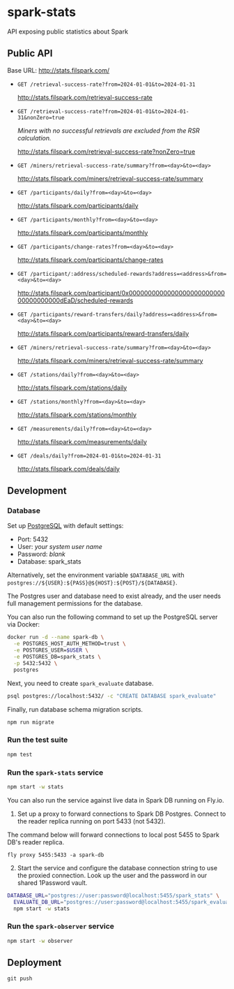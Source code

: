 # spark-stats

API exposing public statistics about Spark

## Public API

Base URL: http://stats.filspark.com/

- `GET /retrieval-success-rate?from=2024-01-01&to=2024-01-31`

  http://stats.filspark.com/retrieval-success-rate

- `GET /retrieval-success-rate?from=2024-01-01&to=2024-01-31&nonZero=true`

  _Miners with no successful retrievals are excluded from the RSR calculation._

  http://stats.filspark.com/retrieval-success-rate?nonZero=true

- `GET /miners/retrieval-success-rate/summary?from=<day>&to=<day>`

  http://stats.filspark.com/miners/retrieval-success-rate/summary

- `GET /participants/daily?from=<day>&to=<day>`

  http://stats.filspark.com/participants/daily

- `GET /participants/monthly?from=<day>&to=<day>`

  http://stats.filspark.com/participants/monthly

- `GET /participants/change-rates?from=<day>&to=<day>`

  http://stats.filspark.com/participants/change-rates

- `GET /participant/:address/scheduled-rewards?address=<address>&from=<day>&to=<day>`

  http://stats.filspark.com/participant/0x000000000000000000000000000000000000dEaD/scheduled-rewards

- `GET /participants/reward-transfers/daily?address=<address>&from=<day>&to=<day>`

  http://stats.filspark.com/participants/reward-transfers/daily

- `GET /miners/retrieval-success-rate/summary?from=<day>&to=<day>`

  http://stats.filspark.com/miners/retrieval-success-rate/summary

- `GET /stations/daily?from=<day>&to=<day>`

  http://stats.filspark.com/stations/daily

- `GET /stations/monthly?from=<day>&to=<day>`

  http://stats.filspark.com/stations/monthly

- `GET /measurements/daily?from=<day>&to=<day>`

  http://stats.filspark.com/measurements/daily

- `GET /deals/daily?from=2024-01-01&to=2024-01-31`

  http://stats.filspark.com/deals/daily

## Development

### Database

Set up [PostgreSQL](https://www.postgresql.org/) with default settings:
 - Port: 5432
 - User: _your system user name_
 - Password: _blank_
 - Database: spark_stats

Alternatively, set the environment variable `$DATABASE_URL` with
`postgres://${USER}:${PASS}@${HOST}:${POST}/${DATABASE}`.

The Postgres user and database need to exist already, and the user
needs full management permissions for the database.

You can also run the following command to set up the PostgreSQL server via Docker:

```bash
docker run -d --name spark-db \
  -e POSTGRES_HOST_AUTH_METHOD=trust \
  -e POSTGRES_USER=$USER \
  -e POSTGRES_DB=spark_stats \
  -p 5432:5432 \
  postgres
```

Next, you need to create `spark_evaluate` database.

```bash
psql postgres://localhost:5432/ -c "CREATE DATABASE spark_evaluate"
```

Finally, run database schema migration scripts.

```bash
npm run migrate
```

### Run the test suite

```sh
npm test
```

### Run the `spark-stats` service

```sh
npm start -w stats
```

You can also run the service against live data in Spark DB running on Fly.io.

1. Set up a proxy to forward connections to Spark DB Postgres. Connect to the reader replica running
  on port 5433 (not 5432).

  The command below will forward connections to local post 5455 to Spark DB's reader replica.

  ```
  fly proxy 5455:5433 -a spark-db
  ```

2. Start the service and configure the database connection string to use the proxied connection.
  Look up the user and the password in our shared 1Password vault.

  ```bash
  DATABASE_URL="postgres://user:password@localhost:5455/spark_stats" \
    EVALUATE_DB_URL="postgres://user:password@localhost:5455/spark_evaluate" \
    npm start -w stats
  ```

### Run the `spark-observer` service

```sh
npm start -w observer
```

## Deployment

```
git push
```
